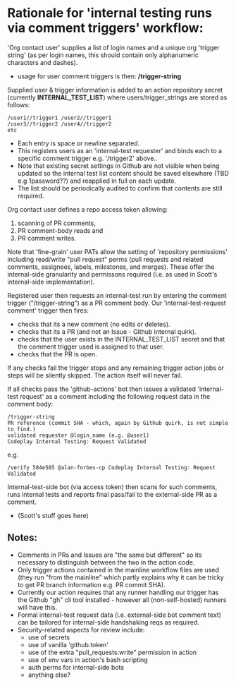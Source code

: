 # Rationale for 'internal testing runs via comment triggers' workflow:

'Org contact user' supplies a list of login names and a unique org 'trigger string' (as per login names, this should contain only alphanumeric characters and dashes).
- usage for user comment triggers is then: **/trigger-string**

Supplied user & trigger information is added to an action repository secret (currently **INTERNAL_TEST_LIST**) where users/trigger_strings are stored as follows:

    /user1//trigger1 /user2//trigger1
    /user3//trigger2 /user4//trigger2
    etc

- Each entry is space or newline separated.
- This registers users as an 'internal-test requester' and binds each to a specific comment trigger e.g. '/trigger2' above..
- Note that existing secret settings in Github are not visible when being updated so the internal test list content should be saved elsewhere (TBD e.g 1password??) and reapplied in full on each update.
- The list should be periodically audited to confirm that contents are still required.

Org contact user defines a repo access token allowing:
1. scanning of PR comments, 
2. PR comment-body reads and 
3. PR comment writes.

Note that 'fine-grain' user PATs allow the setting of 'repository permissions' including read/write "pull request" perms (pull requests and related comments, assignees, labels, milestones, and merges). These offer the internal-side granularity and permissons required (i.e. as used in Scott's internal-side implementation).

Registered user then requests an internal-test run by entering the comment trigger ("/trigger-string") as a PR comment body.
Our 'internal-test-request comment' trigger then fires:
- checks that its a new comment (no edits or deletes).
- checks that its a PR (and not an Issue - Github internal quirk).
- checks that the user exists in the INTERNAL_TEST_LIST secret and that the comment trigger used is assigned to that user.
- checks that the PR is open.

If any checks fail the trigger stops and any remaining trigger action jobs or steps will be silently skipped. The action itself will never fail.

If all checks pass the 'github-actions' bot then issues a validated 'internal-test request' as a comment including the following request data in the comment body:

    /trigger-string
    PR reference (commit SHA - which, again by Github quirk, is not simple to find.)
    validated requester @login_name (e.g. @user1)
    Codeplay Internal Testing: Request Validated

e.g.

    /verify 584e585 @alan-forbes-cp Codeplay Internal Testing: Request Validated

Internal-test-side bot (via access token) then scans for such comments, runs internal tests and reports final pass/fail to the external-side PR as a comment.
- (Scott's stuff goes here)

## Notes:

- Comments in PRs and Issues are "the same but different" so its necessary to distinguish between the two in the action code.
- Only trigger actions contained in the mainline workflow files are used (they run "from the mainline" which partly explains why it can be tricky to get PR branch information e.g. PR commit SHA).
- Currently our action requires that any runner handling our trigger has the Github "gh" cli tool installed - however all (non-self-hosted) runners will have this.
- Formal internal-test request data (i.e. external-side bot comment text) can be tailored for internal-side handshaking reqs as required.
- Security-related aspects for review include:
  - use of secrets
  - use of vanilla 'github.token'
  - use of the extra "pull_requests:write" permission in action
  - use of env vars in action's bash scripting
  - auth perms for internal-side bots
  - anything else?
